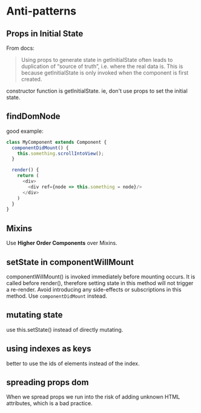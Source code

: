 # Anti-patterns

## Props in Initial State

From docs:
> Using props to generate state in getInitialState often leads to duplication of “source of truth”, i.e. where the real data is.
> This is because getInitialState is only invoked when the component is first created.

constructor function is getInitialState. ie, don't use props to set the initial state.


## findDomNode

good example:

```javascript
class MyComponent extends Component {
  componentDidMount() {
    this.something.scrollIntoView();
  }

  render() {
    return (
      <div>
        <div ref={node => this.something = node}/>
      </div>
    )
  }
}
```

## Mixins

Use **Higher Order Components** over Mixins.


## setState in componentWillMount

componentWillMount() is invoked immediately before mounting occurs. It is called before render(), therefore setting state in this method will not trigger a re-render. Avoid introducing any side-effects or subscriptions in this method. Use `componentDidMount` instead.

## mutating state

use this.setState() instead of directly mutating.

## using indexes as keys

better to use the ids of elements instead of the index.

## spreading props dom

When we spread props we run into the risk of adding unknown HTML attributes, which is a bad practice.
